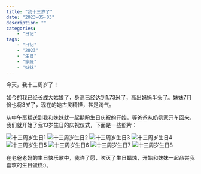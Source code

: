 ```yaml
---
title: "我十三岁了"
date: "2023-05-03"
description: ""
categories:
    - "日记"
tags:
    - "日记"
    - "2023"
    - "生日"
    - "家庭"
    - "妹妹"
---
```


今天，我十三周岁了！

如今的我已经长成大姑娘了，身高已经达到1.73米了，高出妈妈半头了。妹妹7月份也将3岁了，现在的她古灵精怪，甚是淘气。

从中午蛋糕送到我和妹妹就一起期盼生日庆祝的开始，等爸爸从奶奶家开车回来，我们就开始了我13岁生日的庆祝仪式，下面是一些照片：

![十三周岁生日1](http://image.tonybai.com/img/202305/diary_20230503_01.jpeg)
![十三周岁生日2](http://image.tonybai.com/img/202305/diary_20230503_02.jpeg)
![十三周岁生日3](http://image.tonybai.com/img/202305/diary_20230503_03.jpeg)
![十三周岁生日4](http://image.tonybai.com/img/202305/diary_20230503_04.jpeg)
![十三周岁生日5](http://image.tonybai.com/img/202305/diary_20230503_05.jpeg)
![十三周岁生日6](http://image.tonybai.com/img/202305/diary_20230503_06.jpeg)
![十三周岁生日7](http://image.tonybai.com/img/202305/diary_20230503_07.jpeg)
![十三周岁生日8](http://image.tonybai.com/img/202305/diary_20230503_08.jpeg)

在老爸老妈的生日快乐歌中，我许了愿，吹灭了生日蜡烛，开始和妹妹一起品尝我喜欢的生日蛋糕:)。



